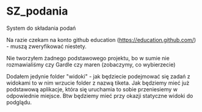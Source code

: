 # SZ_podania

System do składania podań

Na razie czekam na konto github education (https://education.github.com/) - muszą zweryfikować niestety.

Nie tworzyłem żadnego podstawowego projektu, bo w sumie nie rozmawialiśmy czy Gardle czy maren (zobaczymy, co wybierzecie)

Dodałem jedynie folder "widoki" - jak będziecie podejmować się zadań z widokami to w nim wrzucie folder z nazwą tiketa.
Jak będziemy mieć już podstawową aplikacje, która się uruchamia to sobie przeniesiemy w odpowiednie miejsce. Btw będziemy mieć przy okazji statyczne widoki do podglądu.



